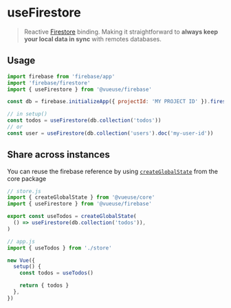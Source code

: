# useFirestore

> Reactive [Firestore](https://firebase.google.com/docs/firestore) binding. Making it straightforward to **always keep your local data in sync** with remotes databases.

## Usage

```js
import firebase from 'firebase/app'
import 'firebase/firestore'
import { useFirestore } from '@vueuse/firebase'

const db = firebase.initializeApp({ projectId: 'MY PROJECT ID' }).firestore()

// in setup()
const todos = useFirestore(db.collection('todos'))
// or
const user = useFirestore(db.collection('users').doc('my-user-id'))
```

## Share across instances

You can reuse the firebase reference by using [`createGlobalState`](https://vueuse.js.org/?path=/story/state--createglobalstate) from the core package

```js
// store.js
import { createGlobalState } from '@vueuse/core'
import { useFirestore } from '@vueuse/firebase'

export const useTodos = createGlobalState(
  () => useFirestore(db.collection('todos')),
)
```

```js
// app.js
import { useTodos } from './store'

new Vue({
  setup() {
    const todos = useTodos()

    return { todos }
  },
})
```
